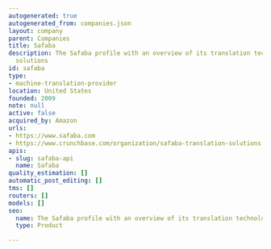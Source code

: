 ```yaml
---
autogenerated: true
autogenerated_from: companies.json
layout: company
parent: Companies
title: Safaba
description: The Safaba profile with an overview of its translation technologies and
  solutions
id: safaba
type:
- machine-translation-provider
location: United States
founded: 2009
note: null
active: false
acquired_by: Amazon
urls:
- https://www.safaba.com
- https://www.crunchbase.com/organization/safaba-translation-solutions
apis:
- slug: safaba-api
  name: Safaba
quality_estimation: []
automatic_post_editing: []
tms: []
routers: []
models: []
seo:
  name: The Safaba profile with an overview of its translation technologies and solutions
  type: Product

---
```


